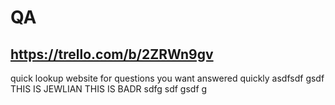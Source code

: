 # QA
## https://trello.com/b/2ZRWn9gv
quick lookup website for questions you want answered quickly
asdfsdf
gsdf\
THIS IS JEWLIAN THIS IS BADR
sdfg
sdf
gsdf
g
